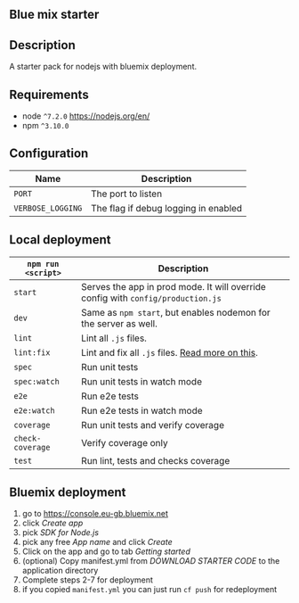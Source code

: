 ## Blue mix starter

## Description
A starter pack for nodejs with bluemix deployment.

## Requirements
* node `^7.2.0` https://nodejs.org/en/
* npm `^3.10.0`

## Configuration

|Name|Description|
|----|-----------|
|`PORT`| The port to listen|
|`VERBOSE_LOGGING`| The flag if debug logging in enabled|


## Local deployment

|`npm run <script>`|Description|
|------------------|-----------|
|`start`|Serves the app in prod mode. It will override config with `config/production.js`|
|`dev`|Same as `npm start`, but enables nodemon for the server as well.|
|`lint`|Lint all `.js` files.|
|`lint:fix`|Lint and fix all `.js` files. [Read more on this](http://eslint.org/docs/user-guide/command-line-interface.html#fix).|
|`spec`|Run unit tests|
|`spec:watch`|Run unit tests in watch mode|
|`e2e`|Run e2e tests|
|`e2e:watch`|Run e2e tests in watch mode|
|`coverage`|Run unit tests and verify coverage|
|`check-coverage`|Verify coverage only|
|`test`|Run lint, tests and checks coverage|


## Bluemix deployment
1. go to https://console.eu-gb.bluemix.net
2. click *Create app*
3. pick *SDK for Node.js*
4. pick any free *App name* and click *Create*
5. Click on the app and go to tab *Getting started*
6. (optional) Copy manifest.yml from *DOWNLOAD STARTER CODE* to the application directory
7. Complete steps 2-7 for deployment
8. if you copied `manifest.yml` you can just run `cf push` for redeployment
